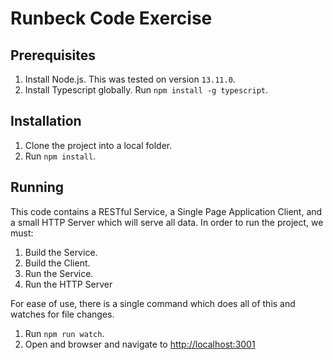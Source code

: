 # Runbeck Code Exercise

## Prerequisites

1. Install Node.js.  This was tested on version `13.11.0`.
2. Install Typescript globally.  Run `npm install -g typescript`.

## Installation

1. Clone the project into a local folder.
2. Run `npm install`.

## Running

This code contains a RESTful Service, a Single Page Application Client, and a small HTTP Server which will serve all data.  In order to run the project, we must:

1. Build the Service.
2. Build the Client.
3. Run the Service.
4. Run the HTTP Server

For ease of use, there is a single command which does all of this and watches for file changes.

1. Run `npm run watch`.
2. Open and browser and navigate to <a href="http://localhost:3001" target="_blank">http://localhost:3001